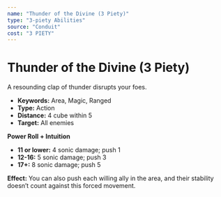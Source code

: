 ```yaml
---
name: "Thunder of the Divine (3 Piety)"
type: "3-piety Abilities"
source: "Conduit"
cost: "3 PIETY"
---
```


# Thunder of the Divine (3 Piety)

A resounding clap of thunder disrupts your foes.

- **Keywords:** Area, Magic, Ranged
- **Type:** Action
- **Distance:** 4 cube within 5
- **Target:** All enemies

**Power Roll + Intuition**

- **11 or lower:** 4 sonic damage; push 1
- **12-16:** 5 sonic damage; push 3
- **17+:** 8 sonic damage; push 5

**Effect:** You can also push each willing ally in the area, and their stability doesn’t count against this forced movement.
